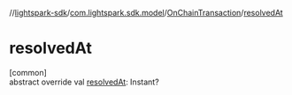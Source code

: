 //[lightspark-sdk](../../../index.md)/[com.lightspark.sdk.model](../index.md)/[OnChainTransaction](index.md)/[resolvedAt](resolved-at.md)

# resolvedAt

[common]\
abstract override val [resolvedAt](resolved-at.md): Instant?
